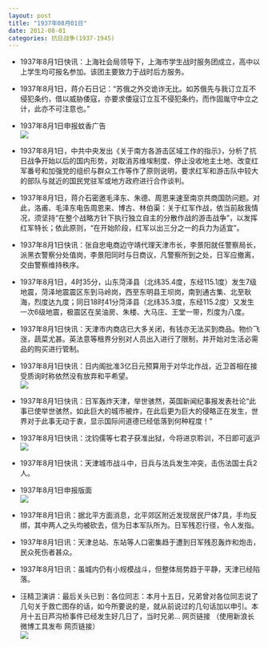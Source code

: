 ```yaml
---
layout: post
title: "1937年08月01日"
date: 2012-08-01
categories: 抗日战争(1937-1945)
---
```


<meta name="referrer" content="no-referrer" />

- 1937年8月1日快讯：上海社会局领导下，上海市学生战时服务团成立，高中以上学生均可报名参加。该团主要致力于战时后方服务。 

- 1937年8月1日，蒋介石日记：“苏俄之外交诡诈无比。如苏俄先与我订立互不侵犯条约，借以威胁倭寇，亦要求倭寇订立互不侵犯条约，而作固胤守中立之计，此亦不可注意也。” 

- 1937年8月1日申报蚊香广告 <br/><img src="https://ww3.sinaimg.cn/large/aca367d8jw1dvhjwnws87j.jpg" />

- 1937年8月1日，中共中央发出《关于南方各游击区域工作的指示》，分析了抗日战争开始以后的国内形势，对取消苏维埃制度、停止没收地主土地、改变红军番号和加强党的组织与群众工作等作了原则说明，要求红军和游击队中较大的部队与就近的国民党驻军或地方政府进行合作谈判。  

- 1937年8月1日，蒋介石密邀毛泽东、朱德、周恩来速至南京共商国防问题。对此，洛甫、毛泽东电告周恩来、博古、林伯渠：关于红军作战，依当前敌我情况，须坚持“在整个战略方针下执行独立自主的分散作战的游击战争”，以发挥红军特长；依此原则，“在开始阶段，红军以出三分之一的兵力为适宜”。  

- 1937年8月1日快讯：张自忠电商边守靖代理天津市长，李景阳就任警察局长，派黑衣警察分处值岗，李景阳同时与日商议，凡警察所到之处，日军应撤离，交由警察维持秩序。 

- 1937年8月1日，4时35分，山东菏泽县（北纬35.4度，东经115.1度）发生7级地震，菏泽地震震区东到马岭岗，西至东明县王坝岗，南到通古集、北至耿海，烈度达九度；同日18时41分菏泽县（北纬35.3度，东经115.2度）又发生一次6级地震，极震区在吴油房、朱楼、大马庄、王堂一带，烈度为八度。 

- 1937年8月1日快讯：天津市内商店已大多关闭，有钱亦无法买到商品。物价飞涨，蔬菜尤甚。英法意等租界分别对人员出入进行了限制，并开始对生活必需品的购买进行管制。 

- 1937年8月1日快讯：日内阁批准3亿日元预算用于对华北作战，近卫首相在接受质询时称依然没有放弃和平希望。 <br/><img src="https://ww2.sinaimg.cn/large/aca367d8jw1dvhepd9be5j.jpg" />

- 1937年8月1日快讯：日军轰炸天津，举世骇然，英国新闻纪事报发表社论“此事已使举世骇然，如此巨大的城市被炸，在此后更为巨大的侵略正在发生，世界对于此事无动于衷，显示国际间道德已经低落到何种程度！” 

- 1937年8月1日快讯：沈钧儒等七君子获准出狱，今将进京聆训，不日即可返沪 <br/><img src="https://ww1.sinaimg.cn/large/aca367d8jw1dvhb8h1090j.jpg" />

- 1937年8月1日快讯：天津城市战斗中，日兵与法兵发生冲突，击伤法国士兵2人。 

- 1937年8月1日申报版面 <br/><img src="https://ww4.sinaimg.cn/large/aca367d8jw1dvh2kbpojaj.jpg" />

- 1937年8月1日讯：据北平方面消息，北平郊区附近发现居民尸体7具，手均反绑，其中两人之头均被砍去，信为日本军队所为。日军残忍行径，令人发指。 

- 1937年8月1日讯：天津总站、东站等人口密集趋于遭到日军残忍轰炸和炮击，民众死伤者甚众。 

- 1937年8月1日讯：虽城内仍有小规模战斗，但整体局势趋于平静，天津已经陷落。 

- 汪精卫演讲：最后关头已到：各位同志：本月十五日，兄弟曾对各位同志说了几句关于救亡图存的话，如今所要说的是，就从前说过的几句话加以申引。本月十五日芦沟桥事件已经发生好几日了，当时兄弟... 网页链接 （使用新浪长微博工具发布 网页链接） <br/><img src="https://ww2.sinaimg.cn/large/aca367d8jw1dvgy34uzsxj.jpg" />

